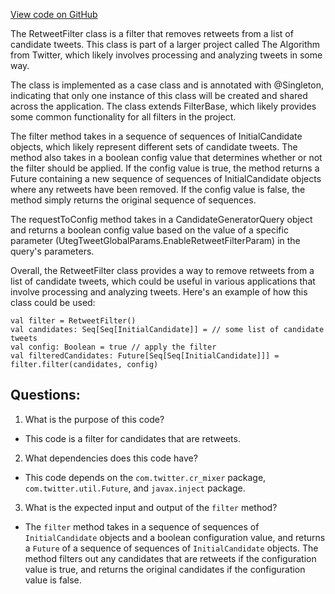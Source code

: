 [View code on GitHub](https://github.com/misbahsy/the-algorithm/cr-mixer/server/src/main/scala/com/twitter/cr_mixer/filter/RetweetFilter.scala)

The RetweetFilter class is a filter that removes retweets from a list of candidate tweets. This class is part of a larger project called The Algorithm from Twitter, which likely involves processing and analyzing tweets in some way.

The class is implemented as a case class and is annotated with @Singleton, indicating that only one instance of this class will be created and shared across the application. The class extends FilterBase, which likely provides some common functionality for all filters in the project.

The filter method takes in a sequence of sequences of InitialCandidate objects, which likely represent different sets of candidate tweets. The method also takes in a boolean config value that determines whether or not the filter should be applied. If the config value is true, the method returns a Future containing a new sequence of sequences of InitialCandidate objects where any retweets have been removed. If the config value is false, the method simply returns the original sequence of sequences.

The requestToConfig method takes in a CandidateGeneratorQuery object and returns a boolean config value based on the value of a specific parameter (UtegTweetGlobalParams.EnableRetweetFilterParam) in the query's parameters.

Overall, the RetweetFilter class provides a way to remove retweets from a list of candidate tweets, which could be useful in various applications that involve processing and analyzing tweets. Here's an example of how this class could be used:

```
val filter = RetweetFilter()
val candidates: Seq[Seq[InitialCandidate]] = // some list of candidate tweets
val config: Boolean = true // apply the filter
val filteredCandidates: Future[Seq[Seq[InitialCandidate]]] = filter.filter(candidates, config)
```
## Questions: 
 1. What is the purpose of this code?
- This code is a filter for candidates that are retweets.

2. What dependencies does this code have?
- This code depends on the `com.twitter.cr_mixer` package, `com.twitter.util.Future`, and `javax.inject` package.

3. What is the expected input and output of the `filter` method?
- The `filter` method takes in a sequence of sequences of `InitialCandidate` objects and a boolean configuration value, and returns a `Future` of a sequence of sequences of `InitialCandidate` objects. The method filters out any candidates that are retweets if the configuration value is true, and returns the original candidates if the configuration value is false.